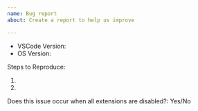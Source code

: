 ```yaml
---
name: Bug report
about: Create a report to help us improve

---
```


<!-- Please search existing issues to avoid creating duplicates. -->

<!-- Use Help > Report Issue to prefill these. -->
- VSCode Version:
- OS Version:

Steps to Reproduce:

1.
2.

<!-- Launch with `code --disable-extensions` to check. -->
Does this issue occur when all extensions are disabled?: Yes/No
